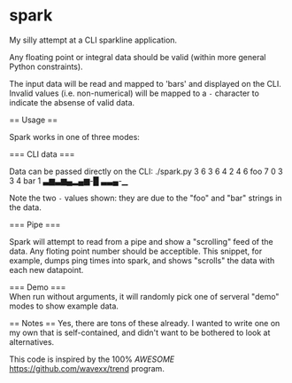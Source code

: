# spark
My silly attempt at a CLI sparkline application.

Any floating point or integral data should be valid (within more general Python constraints).

The input data will be read and mapped to 'bars' and displayed on the CLI.
Invalid values (i.e. non-numerical) will be mapped to a `-` character
to indicate the absense of valid data.

== Usage ==

Spark works in one of three modes:

=== CLI data ===

Data can be passed directly on the CLI:
    ./spark.py 3 6 3 6 4 2 4 6 foo 7 0   3 3  4  bar 1
    ▃▆▃▆▄▂▄▆-█ ▃▃▄-▁

Note the two `-` values shown:  they are due to the "foo" and "bar" strings in the data.

=== Pipe ===

Spark will attempt to read from a pipe and show a "scrolling" feed of the data.  Any floting point number should be acceptible.  This snippet, for example, dumps ping times into spark, and shows "scrolls" the data with each new datapoint.



=== Demo ===    
When run without arguments, it will randomly pick one of serveral "demo"
modes to show example data.



== Notes ==
Yes, there are tons of these already.  I wanted to write one on my
own that is self-contained, and didn't want to be bothered to look
at alternatives.

This code is inspired by the 100% *AWESOME*
https://github.com/wavexx/trend program.
